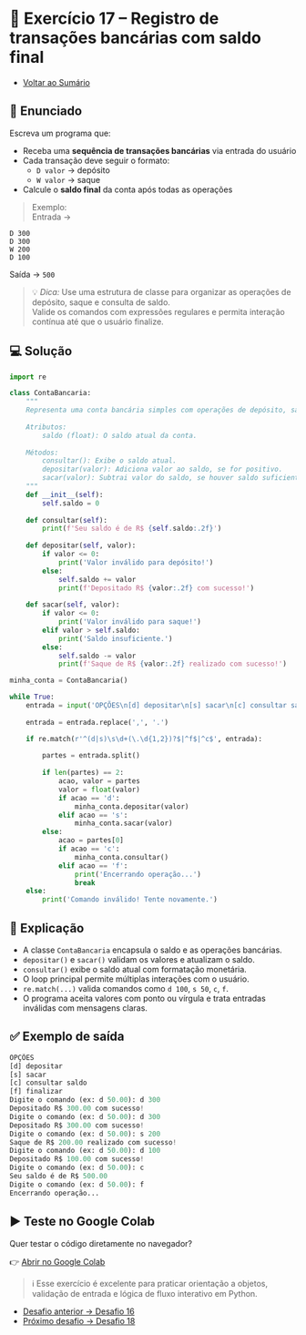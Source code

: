 # 🐍 Exercício 17 – Registro de transações bancárias com saldo final

- [Voltar ao Sumário](../SUMARIO.md)  

## 🧩 Enunciado

Escreva um programa que:

- Receba uma **sequência de transações bancárias** via entrada do usuário  
- Cada transação deve seguir o formato:
  - `D valor` → depósito
  - `W valor` → saque
- Calcule o **saldo final** da conta após todas as operações

> Exemplo:  
Entrada →  
```
D 300  
D 300  
W 200  
D 100
```  
Saída → `500`

> 💡 *Dica:* Use uma estrutura de classe para organizar as operações de depósito, saque e consulta de saldo.  
Valide os comandos com expressões regulares e permita interação contínua até que o usuário finalize.

## 💻 Solução

```python
import re

class ContaBancaria:
    """
    Representa uma conta bancária simples com operações de depósito, saque e consulta de saldo.
    
    Atributos:
        saldo (float): O saldo atual da conta.
    
    Métodos:
        consultar(): Exibe o saldo atual.
        depositar(valor): Adiciona valor ao saldo, se for positivo.
        sacar(valor): Subtrai valor do saldo, se houver saldo suficiente.
    """
    def __init__(self):
        self.saldo = 0
        
    def consultar(self):
        print(f'Seu saldo é de R$ {self.saldo:.2f}')
    
    def depositar(self, valor):
        if valor <= 0:
            print('Valor inválido para depósito!')
        else:
            self.saldo += valor
            print(f'Depositado R$ {valor:.2f} com sucesso!')
    
    def sacar(self, valor):
        if valor <= 0:
            print('Valor inválido para saque!')
        elif valor > self.saldo:
            print('Saldo insuficiente.')
        else:
            self.saldo -= valor
            print(f'Saque de R$ {valor:.2f} realizado com sucesso!')

minha_conta = ContaBancaria()

while True:
    entrada = input('OPÇÕES\n[d] depositar\n[s] sacar\n[c] consultar saldo\n[f] finalizar\nDigite o comando (ex: d 50.00): ').lower().strip()
    
    entrada = entrada.replace(',', '.')

    if re.match(r'^(d|s)\s\d+(\.\d{1,2})?$|^f$|^c$', entrada):
        
        partes = entrada.split()
        
        if len(partes) == 2:
            acao, valor = partes
            valor = float(valor)
            if acao == 'd':
                minha_conta.depositar(valor)
            elif acao == 's':
                minha_conta.sacar(valor)
        else:
            acao = partes[0]
            if acao == 'c':
                minha_conta.consultar()
            elif acao == 'f':
                print('Encerrando operação...')
                break
    else:
        print('Comando inválido! Tente novamente.')
```

## 🧠 Explicação

- A classe `ContaBancaria` encapsula o saldo e as operações bancárias.
- `depositar()` e `sacar()` validam os valores e atualizam o saldo.
- `consultar()` exibe o saldo atual com formatação monetária.
- O loop principal permite múltiplas interações com o usuário.
- `re.match(...)` valida comandos como `d 100`, `s 50`, `c`, `f`.
- O programa aceita valores com ponto ou vírgula e trata entradas inválidas com mensagens claras.

## ✅ Exemplo de saída

```python
OPÇÕES
[d] depositar
[s] sacar
[c] consultar saldo
[f] finalizar
Digite o comando (ex: d 50.00): d 300
Depositado R$ 300.00 com sucesso!
Digite o comando (ex: d 50.00): d 300
Depositado R$ 300.00 com sucesso!
Digite o comando (ex: d 50.00): s 200
Saque de R$ 200.00 realizado com sucesso!
Digite o comando (ex: d 50.00): d 100
Depositado R$ 100.00 com sucesso!
Digite o comando (ex: d 50.00): c
Seu saldo é de R$ 500.00
Digite o comando (ex: d 50.00): f
Encerrando operação...
```
## ▶️ Teste no Google Colab

Quer testar o código diretamente no navegador?

👉 <a href="https://colab.research.google.com/drive/1YfrWQUmsnHq99RRZsBwoEtNeFwwybyf6?usp=sharing" target="_blank">Abrir no Google Colab</a>

> ℹ️ Esse exercício é excelente para praticar orientação a objetos, validação de entrada e lógica de fluxo interativo em Python.

- [Desafio anterior → Desafio 16](./desafio_16.md)  
- [Próximo desafio → Desafio 18](./desafio_18.md)